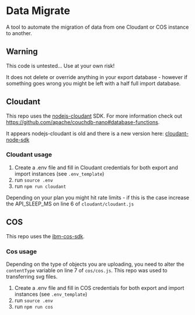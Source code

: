 # Data Migrate
A tool to automate the migration of data from one Cloudant or COS instance to another.

## Warning
This code is untested... Use at your own risk!

It does not delete or override anything in your export database - however if something goes wrong you might be left with a half full import database.


## Cloudant
This repo uses the [nodejs-cloudant](https://github.com/cloudant/nodejs-cloudant) SDK. For more information check out https://github.com/apache/couchdb-nano#database-functions.

It appears nodejs-cloudant is old and there is a new version here: [cloudant-node-sdk](https://github.com/apache/couchdb-nano#database-functions)

### Cloudant usage
1. Create a .env file and fill in Cloudant credentials for both export and import instances (see `.env_template`)
2. run `source .env`
3. run `npm run cloudant`

Depending on your plan you might hit rate limits - if this is the case increase the API_SLEEP_MS on line 6 of `cloudant/cloudant.js`
## COS
This repo uses the [ibm-cos-sdk](https://www.npmjs.com/package/ibm-cos-sdk).
### Cos usage
Depending on the type of objects you are uploading, you need to alter the `contentType` variable on line 7 of `cos/cos.js`. This repo was used to transferring svg files.

1. Create a .env file and fill in COS credentials for both export and import instances (see `.env_template`)
2. run `source .env`
3. run `npm run cos`
